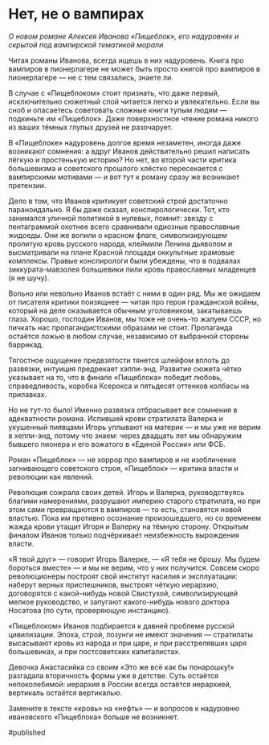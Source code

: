 
# Нет, не о вампирах

_О новом романе Алексея Иванова «Пищеблок», его надуровнях и скрытой под вампирской тематикой морали_

Читая романы Иванова, всегда ищешь в них надуровень. Книга про вампиров в пионерлагере не может быть просто книгой про вампиров в пионерлагере — не с тем связались, знаете ли.

В случае с «Пищеблоком» стоит признать, что даже первый, исключительно сюжетный слой читается легко и увлекательно. Если вы сноб и опасаетесь советовать сложные книги тупым людям — подкиньте им «Пищеблок». Даже поверхностное чтение романа никого из ваших тёмных глупых друзей не разочарует.

В «Пищеблоке» надуровень долгое время незаметен, иногда даже возникают сомнения: а вдруг Иванов действительно решил написать лёгкую и простенькую историю? Но нет, во второй части критика большевизма и советского прошлого хлёстко пересекается с вампирскими мотивами — и вот тут к роману сразу же возникают претензии.

Дело в том, что Иванов критикует советский строй достаточно параноидально. Я бы даже сказал, конспирологически. Тот, кто занимался уличной политикой в нулевых, помнит: звезду с пентаграммой охотнее всего сравнивали одиозные православные жидоеды. Они же вопили о красном флаге, символизирующем пролитую кровь русского народа, клеймили Ленина дьяволом и высматривали на плане Красной площади оккультные храмовые комплексы. Правые конспирологи были убеждены, что в подвалах зиккурата-мавзолея большевики пили кровь православных младенцев (я не шучу).

Вольно или невольно Иванов встаёт с ними в один ряд. Мы же ожидаем от писателя критики поизящнее — читая про героя гражданской войны, который на деле оказывается обычным уголовником, закатываешь глаза. Хорошо, господин Иванов, мы тоже не очень-то жалуем СССР, но пичкать нас пропагандистскими образами не стоит. Пропаганда остаётся ложью в любом случае, независимо от выбранной стороны баррикад.

Тягостное ощущение предвзятости тянется шлейфом вплоть до развязки, интуиция предрекает хэппи-энд. Развитие сюжета чётко указывает на то, что в финале «Пищеблока» победит любовь, справедливость, коробка Ксерокса и пятьдесят оттенков колбасы на прилавках.

Но не тут-то было! Именно развязка отбрасывает все сомнения в адекватности романа. Испивший крови стратилата Валерка и укушенный пиявцами Игорь уплывают на материк — и мы уже не верим в хеппи-энд, потому что знаем: через двадцать лет мы обнаружим бывшего пионера и его вожатого в «Единой России» или ФСБ.

Роман «Пищеблок» — не хоррор про вампиров и не изобличение загнивающего советского строя, «Пищеблок» — критика власти и революции как явлений.

Революция сожрала своих детей. Игорь и Валерка, руководствуясь благими намерениями, разрушают империю старого стратилата, но при этом сами превращаются в вампиров — то есть, становятся новой властью. Пока им противно осознание произошедшего, но со временем жажда крови утащит Игоря и Валерку на тёмную сторону. Открытым финалом Иванов только подчёркивает неизбежность вырождения власти.

«Я твой друг» — говорит Игорь Валерке, — «Я тебя не брошу. Мы будем бороться вместе» — и мы не верим, что у них получится. Совсем скоро революционеры построят свой институт насилия и эксплуатации: наберут верных приспешников, выстроят чёткую иерархию, договорятся с какой-нибудь новой Свистухой, символизирующей мелкое руководство, и запугают какого-нибудь нового доктора Носатова (по сути, проверяющую инстанцию).

«Пищеблоком» Иванов подбирается к давней проблеме русской цивилизации. Эпоха, строй, лозунги не имеют значения — стратилаты высасывают кровь из народа и при царе, и при расстрелявших царя большевиках, и при постсоветских капиталистах.

Девочка Анастасийка со своим «Это же всё как бы понарошку!» разгадала вторичность формы уже в детстве. Суть остаётся непоколебимой: иерархия в России всегда остаётся иерархией, вертикаль остаётся вертикалью.

Замените в тексте «кровь» на «нефть» — и вопросов к надуровню ивановского «Пищеблока» больше не возникнет.

#published